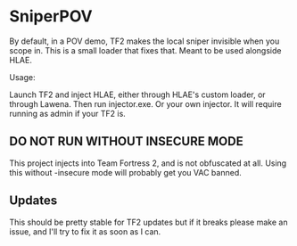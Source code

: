 # SniperPOV


By default, in a POV demo, TF2 makes the local sniper invisible when you scope in. This is a small loader that fixes that. 
Meant to be used alongside HLAE.

Usage: 

Launch TF2 and inject HLAE, either through HLAE's custom loader, or through Lawena. Then run injector.exe. Or your own injector.
It will require running as admin if your TF2 is.

## DO NOT RUN WITHOUT INSECURE MODE

This project injects into Team Fortress 2, and is not obfuscated at all. 
Using this without -insecure mode will probably get you VAC banned. 

## Updates

This should be pretty stable for TF2 updates but if it breaks please make an issue, and I'll try to fix it as soon as I can.
